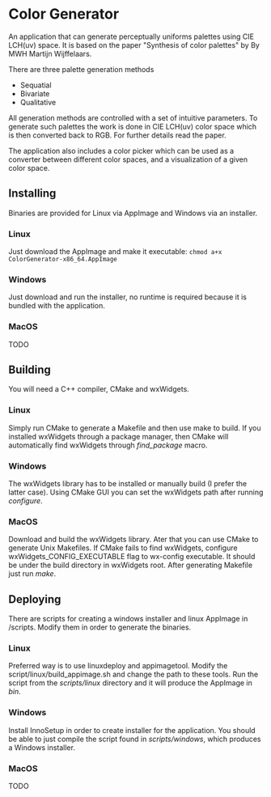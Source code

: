 # Color Generator

An application that can generate perceptually uniforms palettes using CIE LCH(uv) space.
It is based on the paper "Synthesis of color palettes" by By MWH Martijn Wijffelaars.

There are three palette generation methods
 - Sequatial
 - Bivariate
 - Qualitative

All generation methods are controlled with a set of intuitive parameters. To generate such palettes the work is done in CIE LCH(uv) color space which is then converted back to RGB. For further details read the paper.

The application also includes a color picker which can be used as a converter between different color spaces, and a visualization of a given color space.

## Installing

Binaries are provided for Linux via AppImage and Windows via an installer.

### Linux

Just download the AppImage and make it executable:
`chmod a+x ColorGenerator-x86_64.AppImage`

### Windows

Just download and run the installer, no runtime is required because it is bundled with the application.

### MacOS

TODO

## Building

You will need a C++ compiler, CMake and wxWidgets.

### Linux

Simply run CMake to generate a Makefile and then use make to build. If you installed wxWidgets through a package manager, then CMake will automatically find wxWidgets through _find_package_ macro.

### Windows

The wxWidgets library has to be installed or manually build (I prefer the latter case). Using CMake GUI you can set the wxWidgets path after running _configure_.

### MacOS

Download and build the wxWidgets library. Ater that you can use CMake to generate Unix Makefiles. If CMake fails to find wxWidgets, configure wxWidgets_CONFIG_EXECUTABLE flag to wx-config executable. It should be under the build directory in wxWidgets root. After generating Makefile just run _make_.

## Deploying

There are scripts for creating a windows installer and linux AppImage in /scripts. Modify them in order to generate the binaries.

### Linux

Preferred way is to use linuxdeploy and appimagetool.
Modify the script/linux/build_appimage.sh and change the path to these tools. Run the script from the _scripts/linux_ directory and it will produce the AppImage in _bin_.

### Windows

Install InnoSetup in order to create installer for the application. You should be able to just compile the script found in _scripts/windows_, which produces a Windows installer.

### MacOS

TODO
